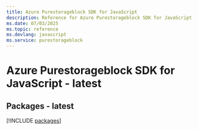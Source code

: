 ```yaml
---
title: Azure Purestorageblock SDK for JavaScript
description: Reference for Azure Purestorageblock SDK for JavaScript
ms.date: 07/03/2025
ms.topic: reference
ms.devlang: javascript
ms.service: purestorageblock
---
```

# Azure Purestorageblock SDK for JavaScript - latest
## Packages - latest
[!INCLUDE [packages](purestorageblock-index.md)]